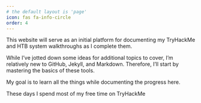 ```yaml
---
# the default layout is 'page'
icon: fas fa-info-circle
order: 4
---
```


<p>This website will serve as an initial platform for documenting my TryHackMe and HTB system walkthroughs as I complete them. </p>
<p>While I’ve jotted down some ideas for additional topics to cover, I’m relatively new to GitHub, Jekyll, and Markdown. Therefore, I’ll start by mastering the basics of these tools. </p>
<p>My goal is to learn all the things while documenting the progress here.</p>

<p>These days I spend most of my free time on TryHackMe</p>
<p>
 <script src="https://tryhackme.com/badge/55221"></script>
</p>
